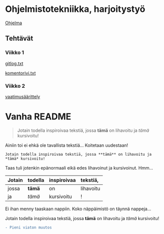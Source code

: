 # Ohjelmistotekniikka, harjoitystyö
[Ohjelma](https://github.com/Le0nerdo/Network-Clipboard)
## Tehtävät
### Viikko 1
[gitlog.txt](/laskarit/viikko1/gitlog.txt)

[komentorivi.txt](/laskarit/viikko1/komentorivi.txt)

### Viikko 2
[vaatimusäärittely](/dokumentaatio/vaatimusmaarittely.md)


# Vanha README
> Jotain todella inspiroivaa tekstiä, jossa **tämä** on lihavoitu ja *tämä* kursivoitu!

Ainiin toi ei ehkä ole tavallista tekstiä... Koitetaan uudestaan!

```
Jotain todella inspiroivaa tekstiä, jossa **tämä** on lihavoitu ja *tämä* kursivoitu!
```

Taas tuli jotenkin epänormaali eikä edes lihavoinut ja kursivoinut. Hmm...

|Jotain |todella |inspiroivaa |tekstiä,|
|:---|:---|:---|:---|
|jossa |**tämä** |on |lihavoitu|
|ja |*tämä* |kursivoitu|!|

Ei ihan menny taaskaan nappiin. Koko näppäimistö on täynnä nappeja...

Jotain todella inspiroivaa tekstiä, jossa **tämä** on lihavoitu ja *tämä* kursivoitu!

```diff
- Pieni viaton muutos
```
